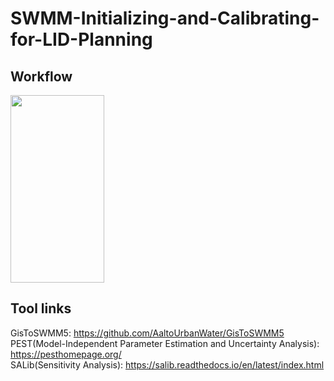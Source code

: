 # SWMM-Initializing-and-Calibrating-for-LID-Planning
## Workflow  
  <img src="[https://your-image-url.type](https://user-images.githubusercontent.com/88581752/221405256-1acde5dc-7a7d-481e-a53a-f32c2ecb2c65.png)" width="150" height="300">
  
## Tool links
GisToSWMM5: https://github.com/AaltoUrbanWater/GisToSWMM5  
PEST(Model-Independent Parameter Estimation and Uncertainty Analysis): https://pesthomepage.org/  
SALib(Sensitivity Analysis): https://salib.readthedocs.io/en/latest/index.html
